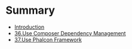 # Summary

* [Introduction](README.md)
* [36.Use Composer Dependency Management](36.Use-Composer-Dependency-Management.md)
* [37.Use Phalcon Framework](37use-phalcon-framework.md)

